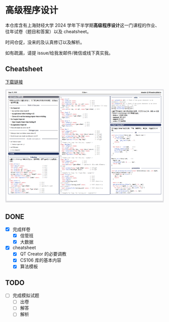 # 高级程序设计

本仓库含有上海财经大学 2024 学年下半学期**高级程序设计**这一门课程的作业、往年试卷（题目和答案）以及 cheatsheet。

时间仓促，没来的及认真修订以及解析。

如有疏漏，请提 issue/给我发邮件/微信或线下真实我。

## Cheatsheet

[下载链接](./cheatsheet/main.pdf)

![cheatsheet](image/cheatsheet.png)

## DONE

- [x] 完成样卷
  - [x] 信管班
  - [x] 大数据
- [x] cheatsheet
  - [x] QT Creator 的必要调教
  - [x] CS106 库的基本内容
  - [x] 算法模板

## TODO

- [ ] 完成模拟试题
  - [ ] 出卷
  - [ ] 解答
  - [ ] 解析
